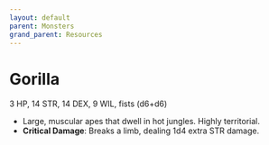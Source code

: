 ```yaml
---
layout: default
parent: Monsters
grand_parent: Resources
---
```


# Gorilla

3 HP, 14 STR, 14 DEX, 9 WIL, fists (d6+d6)

- Large, muscular apes that dwell in hot jungles. Highly territorial.
- **Critical Damage**: Breaks a limb, dealing 1d4 extra STR damage.
